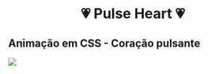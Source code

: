 <h1 align="center">💗 Pulse Heart 💗</h1>


## Animação em CSS - Coração pulsante

<img align="center" src="https://i.ibb.co/wNcT4yf/ezgif-2-4d69d01c33.gif">